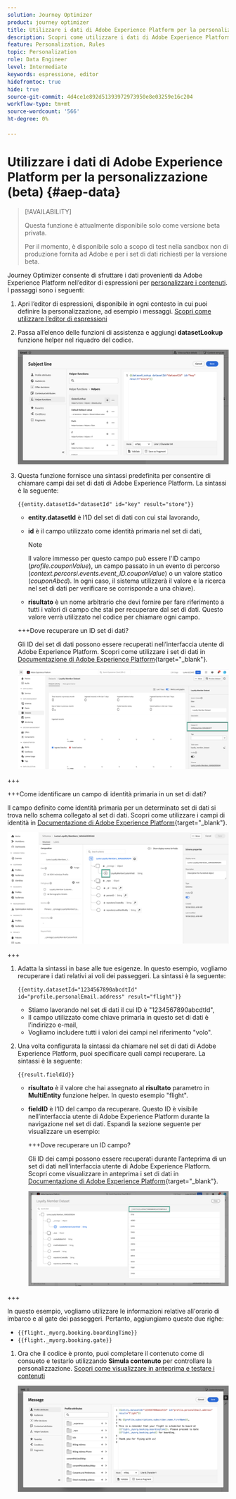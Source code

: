 ```yaml
---
solution: Journey Optimizer
product: journey optimizer
title: Utilizzare i dati di Adobe Experience Platform per la personalizzazione (beta)
description: Scopri come utilizzare i dati di Adobe Experience Platform per la personalizzazione.
feature: Personalization, Rules
topic: Personalization
role: Data Engineer
level: Intermediate
keywords: espressione, editor
hidefromtoc: true
hide: true
source-git-commit: 4d4ce1e892d51393972973950e8e03259e16c204
workflow-type: tm+mt
source-wordcount: '566'
ht-degree: 0%

---
```


# Utilizzare i dati di Adobe Experience Platform per la personalizzazione (beta) {#aep-data}

>[!AVAILABILITY]
>
>Questa funzione è attualmente disponibile solo come versione beta privata.
>
>Per il momento, è disponibile solo a scopo di test nella sandbox non di produzione fornita ad Adobe e per i set di dati richiesti per la versione beta.

Journey Optimizer consente di sfruttare i dati provenienti da Adobe Experience Platform nell’editor di espressioni per [personalizzare i contenuti](../personalization/personalize.md). I passaggi sono i seguenti:

1. Apri l’editor di espressioni, disponibile in ogni contesto in cui puoi definire la personalizzazione, ad esempio i messaggi. [Scopri come utilizzare l’editor di espressioni](../personalization/personalization-build-expressions.md)

1. Passa all’elenco delle funzioni di assistenza e aggiungi **datasetLookup** funzione helper nel riquadro del codice.

   ![](assets/aep-data-helper.png)

1. Questa funzione fornisce una sintassi predefinita per consentire di chiamare campi dai set di dati di Adobe Experience Platform. La sintassi è la seguente:

   ```
   {{entity.datasetId="datasetId" id="key" result="store"}}
   ```

   * **entity.datasetId** è l’ID del set di dati con cui stai lavorando,
   * **id** è il campo utilizzato come identità primaria nel set di dati,

     >[!NOTE]
     >
     >Il valore immesso per questo campo può essere l&#39;ID campo (*profile.couponValue*), un campo passato in un evento di percorso (*context.percorsi.events.event_ID.couponValue*) o un valore statico (*couponAbcd*). In ogni caso, il sistema utilizzerà il valore e la ricerca nel set di dati per verificare se corrisponde a una chiave).

   * **risultato** è un nome arbitrario che devi fornire per fare riferimento a tutti i valori di campo che stai per recuperare dal set di dati. Questo valore verrà utilizzato nel codice per chiamare ogni campo.

   +++Dove recuperare un ID set di dati?

   Gli ID dei set di dati possono essere recuperati nell’interfaccia utente di Adobe Experience Platform. Scopri come utilizzare i set di dati in [Documentazione di Adobe Experience Platform](https://experienceleague.adobe.com/en/docs/experience-platform/catalog/datasets/user-guide#view-datasets){target="_blank"}.

   ![](assets/aep-data-dataset.png)

+++

   +++Come identificare un campo di identità primaria in un set di dati?

   Il campo definito come identità primaria per un determinato set di dati si trova nello schema collegato al set di dati. Scopri come utilizzare i campi di identità in [Documentazione di Adobe Experience Platform](https://experienceleague.adobe.com/en/docs/experience-platform/xdm/ui/fields/identity){target="_blank"}.

   ![](assets/aep-data-identity.png)

+++

1. Adatta la sintassi in base alle tue esigenze. In questo esempio, vogliamo recuperare i dati relativi ai voli dei passeggeri. La sintassi è la seguente:

   ```
   {{entity.datasetId="1234567890abcdtId" id="profile.personalEmail.address" result="flight"}}
   ```

   * Stiamo lavorando nel set di dati il cui ID è &quot;1234567890abcdtId&quot;,
   * Il campo utilizzato come chiave primaria in questo set di dati è l’indirizzo e-mail,
   * Vogliamo includere tutti i valori dei campi nel riferimento &quot;volo&quot;.

1. Una volta configurata la sintassi da chiamare nel set di dati di Adobe Experience Platform, puoi specificare quali campi recuperare. La sintassi è la seguente:

   ```
   {{result.fieldId}}
   ```

   * **risultato** è il valore che hai assegnato al **risultato** parametro in **MultiEntity** funzione helper. In questo esempio &quot;flight&quot;.
   * **fieldID** è l’ID del campo da recuperare. Questo ID è visibile nell’interfaccia utente di Adobe Experience Platform durante la navigazione nel set di dati. Espandi la sezione seguente per visualizzare un esempio:

     +++Dove recuperare un ID campo?

     Gli ID dei campi possono essere recuperati durante l’anteprima di un set di dati nell’interfaccia utente di Adobe Experience Platform. Scopri come visualizzare in anteprima i set di dati in [Documentazione di Adobe Experience Platform](https://experienceleague.adobe.com/en/docs/experience-platform/catalog/datasets/user-guide#preview){target="_blank"}.

     ![](assets/aep-data-field.png)

+++

   In questo esempio, vogliamo utilizzare le informazioni relative all&#39;orario di imbarco e al gate dei passeggeri. Pertanto, aggiungiamo queste due righe:

   * `{{flight._myorg.booking.boardingTime}}`
   * `{{flight._myorg.booking.gate}}`

1. Ora che il codice è pronto, puoi completare il contenuto come di consueto e testarlo utilizzando **Simula contenuto** per controllare la personalizzazione. [Scopri come visualizzare in anteprima e testare i contenuti](../content-management/preview-test.md)


   ![](assets/aep-data-sample.png)
